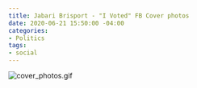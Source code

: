 ```yaml
---
title: Jabari Brisport - "I Voted" FB Cover photos
date: 2020-06-21 15:50:00 -04:00
categories:
- Politics
tags:
- social
---
```


![cover_photos.gif](/uploads/cover_photos.gif)